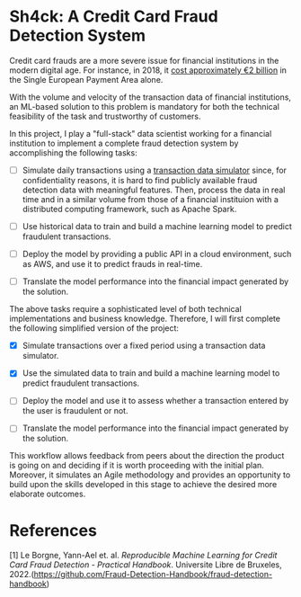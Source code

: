 # Sh4ck: A Credit Card Fraud Detection System

Credit card frauds are a more severe issue for financial institutions in the modern digital age. For instance, in 2018, it [cost approximately &euro;2 billion](#1) in the Single European Payment Area alone. 

With the volume and velocity of the transaction data of financial institutions, an ML-based solution to this problem is mandatory for both the technical feasibility of the task and trustworthy of customers.

In this project, I play a "full-stack" data scientist working for a financial institution to implement a complete fraud detection system by accomplishing the following tasks:

- [ ] Simulate daily transactions using a [transaction data simulator](#1) since, for confidentiality reasons,  it is hard to find publicly available fraud detection data with meaningful features. Then, process the data in real time and in a similar volume from those of a financial instituion with a distributed computing framework, such as Apache Spark.

- [ ] Use historical data to train and build a machine learning model to predict fraudulent transactions.

- [ ] Deploy the model by providing a public API in a cloud environment, such as AWS, and use it to predict frauds in real-time.

- [ ] Translate the model performance into the financial impact generated by the solution.

The above tasks require a sophisticated level of both technical implementations and business knowledge. Therefore,  I will first complete the following simplified version of the project: 

- [x] Simulate transactions over a fixed period using a transaction data simulator.

- [x] Use the simulated data to train and build a machine learning model to predict fraudulent transactions.

- [ ] Deploy the model and use it to assess whether a transaction entered by the user is fraudulent or not.

- [ ] Translate the model performance into the financial impact generated by the solution.

This workflow allows feedback from peers about the direction the product is going on and deciding if it is worth proceeding with the initial plan. Moreover, it simulates an Agile methodology and provides an opportunity to build upon the skills developed in this stage to achieve the desired more elaborate outcomes.
# References
<a id="1">[1]</a> Le Borgne, Yann-Ael et. al. *Reproducible Machine Learning for Credit Card Fraud Detection - Practical Handbook*. Universite Libre de Bruxeles, 2022.(https://github.com/Fraud-Detection-Handbook/fraud-detection-handbook)
